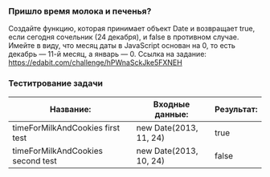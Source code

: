 ### Пришло время молока и печенья?

Создайте функцию, которая принимает объект Date и возвращает true, если сегодня сочельник (24 декабря), и false в противном случае.
Имейте в виду, что месяц даты в JavaScript основан на 0, то есть декабрь — 11-й месяц, а январь — 0.
Ссылка на задание: https://edabit.com/challenge/hPWnaSckJke5FXNEH

### Теститрование задачи

| **Название:**                     | **Входные данные:**    | **Результат:** |
| --------------------------------- | ---------------------- | -------------- |
| timeForMilkAndCookies first test  | new Date(2013, 11, 24) | true           |
| timeForMilkAndCookies second test | new Date(2013, 10, 24) | false          |
